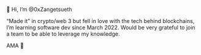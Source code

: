  👋 Hi, I’m @0xZangetsueth

“Made it” in crypto/web 3 but fell in love 
with the tech behind blockchains, I’m learning software dev 
since March 2022. Would be very grateful to join a team 
to be able to leverage my knowledge.

AMA  💛
